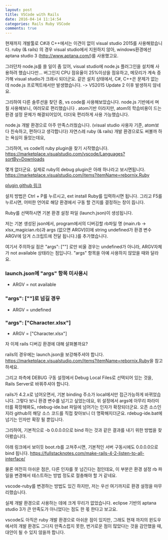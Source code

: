 ```yaml
---
layout: post
title: VSCode with Rails
date: 2016-04-14 11:14:54
categories: Rails Ruby VSCode
comments: true
---
```

현재까지 개발툴로 C#과 C++에서는 이견이 없이 visual studio 2015를 사용해왔습니다.
ruby (& rails) 의 경우 visual studio에서 지원하지 않아, windows환경에선 aptana studio 3 (http://www.aptana.com/)를 사용했고요.

그러던차 node.js를 쓸 일이 좀 있어, visual studio에 node.js 플러그인을 설치해 사용하려 했습니다만… 버그인지 CPU 점유율이 25%이상을 점유하고, 메모리가 계속 증가해 visual studio가 크래시 되더군요. 같은 설치 상태에서, C#, C++은 문제가 없는데 node.js 프로젝트에서만 발생했습니다.
-> VS2015 Update 2 이후 발생하지 않네요.

그리하여 다른 솔루션을 찾던 중, vs code를 사용해보았습니다.
node.js 기반에서 며칠 사용해보니, 여러모로 편리했습니다 . atom기반 이라지만, atom의 학습비용이 드는 환경 설정 문제가 해결되어있어, 더더욱 편리하게 사용 가능했습니다.

node.js 개발 환경으로 아주 만족스러웠습니다. (visual studio 사용자 기준, atom보다 친숙하고, 편하다고 생각합니다) 자연스레 ruby (& rails) 개발 환경으로도 써볼까 하는 욕심이 들었는데요, 

그리하여, vs code의 ruby plugin을 찾기 시작했습니다.
<https://marketplace.visualstudio.com/vscode/Languages?sortBy=Downloads>

몇개 없더군요. 실제로 ruby의 debug plugin은 아래 하나라고 보시면됩니다.
<https://marketplace.visualstudio.com/items?itemName=rebornix.Ruby>

[plugin github 링크](https://github.com/rebornix/vscode-ruby)

설치 방법은 Ctrl + P를 누르시고, ext install Ruby를 입력하시면 됩니다.
그리고 F5를 누르시면, 어떠한 언어로 해당 환경에서 구동 할 건지를 결정하는 창이 뜹니다.

Ruby를 선택하시면 기본 환경 설정 파일 (launch.json)이 생성됩니다.

저는 기본 생성된 json에서, program에서의 디버깅할 rb파일 명 (main.rb -> xlsx_magician.rb)과 args (없으면 ARGV[0]에 string undefined가 환경 변수 ARGV에 담겨 스크립트에 전달 됩니다.)를 추가했습니다.

여기서 주의하실 점은 "args": [""] 로만 비울 경우는 undefined가 아니라, ARGV자체가 not available 상태라는 점입니다. "args" 항목을 아예 사용하지 않았을 때와 달라요.

### launch.json에 "args" 항목 미사용시
- ARGV = not available
### "args": [""]로 넘길 경우
- ARGV = undefined 
### "args": ["Character.xlsx"]
- ARGV = ["Character.xlsx"]


자 이제 rails 디버깅 환경에 대해 살펴볼까요?

rails의 경우에는 launch.json을 보강해주셔야 합니다.
<https://marketplace.visualstudio.com/items?itemName=rebornix.Ruby>을 참고하세요.

그리고 좌측에 DEBUG 구동 설정에서 Debug Local Files로 선택되어 있는 것을, Rails Server로 바꿔주셔야 합니다.

rails가 4.2.x로 넘어오면서, 기본 binding 주소가 local에서만 접근가능하게 바뀌었습니다.
그렇다 보니 환경 변수를 넘기고 싶었는데요, 위 설정에서 args에 아무리 파라미터를 확장해봐도, rdebug-ide.bat 파일에 넘어가는 인자가 확장되더군요. 오픈 소스인지라 github의 해당 소스 코드를 직접 찾아보니 더 명확해지더군요. rdebug-ide.bat에 넘기는 인자만 확장 될 뿐입니다.

그리하여, 기본적으로 -b 0.0.0.0으로 bind 하는 것과 같은 결과를 내기 위한 방법을 찾아봤습니다.

아래 링크에서 보이듯 boot.rb를 고쳐주시면, 기본적인 서버 구동시에도 0.0.0.0으로 bind 됩니다.
<https://fullstacknotes.com/make-rails-4-2-listen-to-all-interface/>

물론 여전히 아쉬운 점은, 다른 인자를 못 넘긴다는 점인데요, 이 부분은 환경 설정 rb 파일을 변경해서 테스트하는 방법 정도로 절충해야 할 거 같네요.

vscode-ruby를 변경하는 방법도 있긴 하지만, 저는 우선 여기까지로 환경 설정을 마무리했습니다.

실제 개발 환경으로 사용하는 데에 크게 무리가 없었습니다. eclipse 기반의 aptana studio 3가 큰 만족도가 아니었다는 점도 한 몫 한다고 보고요.

vscode도 아직은 ruby 개발 환경으로 아쉬운 점이 있지만, 그래도 현재 까지의 윈도우에서의 개발 환경도 그다지 만족스럽지 못한, 번거로운 점이 많았다는 것을 감안했을 때, 대안이 될 수 있지 않을까 합니다.